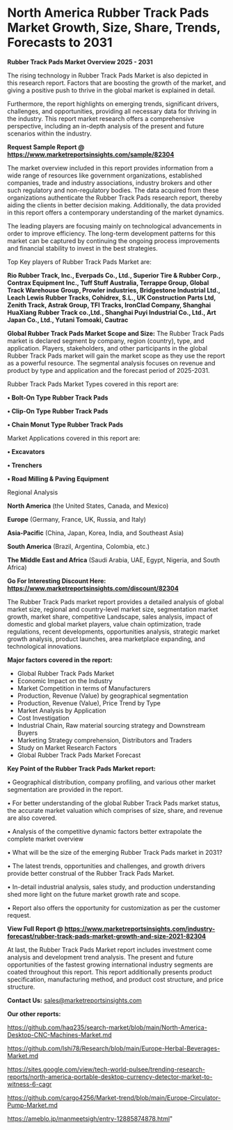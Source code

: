 # North America Rubber Track Pads Market Growth, Size, Share, Trends, Forecasts to 2031

<Strong> Rubber Track Pads Market Overview 2025 - 2031</strong>

The rising technology in Rubber Track Pads Market is also depicted in this research report. Factors that are boosting the growth of the market, and giving a positive push to thrive in the global market is explained in detail.

Furthermore, the report highlights on emerging trends, significant drivers, challenges, and opportunities, providing all necessary data for thriving in the industry. This report market research offers a comprehensive perspective, including an in-depth analysis of the present and future scenarios within the industry.

<strong>Request Sample Report @ <a href=https://www.marketreportsinsights.com/sample/82304>https://www.marketreportsinsights.com/sample/82304</a></strong>

The market overview included in this report provides information from a wide range of resources like government organizations, established companies, trade and industry associations, industry brokers and other such regulatory and non-regulatory bodies. The data acquired from these organizations authenticate the Rubber Track Pads research report, thereby aiding the clients in better decision making. Additionally, the data provided in this report offers a contemporary understanding of the market dynamics.

The leading players are focusing mainly on technological advancements in order to improve efficiency. The long-term development patterns for this market can be captured by continuing the ongoing process improvements and financial stability to invest in the best strategies.

Top Key players of Rubber Track Pads Market are:

<strong>Rio Rubber Track, Inc., Everpads Co., Ltd., Superior Tire & Rubber Corp., Contrax Equipment Inc., Tuff Stuff Australia, Terrappe Group, Global Track Warehouse Group, Prowler industries, Bridgestone Industrial Ltd., Leach Lewis Rubber Tracks, Cohidrex, S.L., UK Construction Parts Ltd, Zenith Track, Astrak Group, TFI Tracks, IronClad Company, Shanghai HuaXiang Rubber Track co.,Ltd., Shanghai Puyi Industrial Co., Ltd., Art Japan Co., Ltd., Yutani Tomoaki, Cautrac</strong>

<strong><b>Global Rubber Track Pads Market Scope and Size:</b></strong>
The Rubber Track Pads market is declared segment by company, region (country), type, and application. Players, stakeholders, and other participants in the global Rubber Track Pads market will gain the market scope as they use the report as a powerful resource. The segmental analysis focuses on revenue and product by type and application and the forecast period of 2025-2031.

Rubber Track Pads Market Types covered in this report are:

<strong>• Bolt-On Type Rubber Track Pads

• Clip-On Type Rubber Track Pads

• Chain Monut Type Rubber Track Pads</strong>

Market Applications covered in this report are:

<strong>• Excavators

• Trenchers

• Road Milling & Paving Equipment</strong> 

Regional Analysis

<strong>North America</strong> (the United States, Canada, and Mexico)

<strong>Europe</strong> (Germany, France, UK, Russia, and Italy)

<strong>Asia-Pacific</strong> (China, Japan, Korea, India, and Southeast Asia)

<strong>South America</strong> (Brazil, Argentina, Colombia, etc.)

<strong>The Middle East and Africa</strong> (Saudi Arabia, UAE, Egypt, Nigeria, and South Africa)

<strong>Go For Interesting Discount Here: <a href=https://www.marketreportsinsights.com/discount/82304>https://www.marketreportsinsights.com/discount/82304</a></strong>

The Rubber Track Pads market report provides a detailed analysis of global market size, regional and country-level market size, segmentation market growth, market share, competitive Landscape, sales analysis, impact of domestic and global market players, value chain optimization, trade regulations, recent developments, opportunities analysis, strategic market growth analysis, product launches, area marketplace expanding, and technological innovations.

<strong><b>Major factors covered in the report:</b></strong>
<ul>
  <li>Global Rubber Track Pads Market </li>
  <li>Economic Impact on the Industry</li>
  <li>Market Competition in terms of Manufacturers</li>
  <li>Production, Revenue (Value) by geographical segmentation</li>
  <li>Production, Revenue (Value), Price Trend by Type</li>
  <li>Market Analysis by Application</li>
  <li>Cost Investigation</li>
  <li>Industrial Chain, Raw material sourcing strategy and Downstream Buyers</li>
  <li>Marketing Strategy comprehension, Distributors and Traders</li>
  <li>Study on Market Research Factors</li>
  <li>Global Rubber Track Pads Market Forecast</li>
</ul>

<strong><b>Key Point of the Rubber Track Pads Market report:</b></strong>

• Geographical distribution, company profiling, and various other market segmentation are provided in the report.

• For better understanding of the global Rubber Track Pads market status, the accurate market valuation which comprises of size, share, and revenue are also covered.

• Analysis of the competitive dynamic factors better extrapolate the complete market overview

• What will be the size of the emerging Rubber Track Pads market in 2031?

• The latest trends, opportunities and challenges, and growth drivers provide better construal of the Rubber Track Pads Market.

• In-detail industrial analysis, sales study, and production understanding shed more light on the future market growth rate and scope.

• Report also offers the opportunity for customization as per the customer request.

<strong><b>View Full Report @ <a href=https://www.marketreportsinsights.com/industry-forecast/rubber-track-pads-market-growth-and-size-2021-82304>https://www.marketreportsinsights.com/industry-forecast/rubber-track-pads-market-growth-and-size-2021-82304</a></b></strong>


At last, the Rubber Track Pads Market report includes investment come analysis and development trend analysis. The present and future opportunities of the fastest growing international industry segments are coated throughout this report. This report additionally presents product specification, manufacturing method, and product cost structure, and price structure.

<strong>Contact Us:</strong>
sales@marketreportsinsights.com

<strong>Our other reports:</strong>

<a href=https://github.com/haq235/search-market/blob/main/North-America-Desktop-CNC-Machines-Market.md>https://github.com/haq235/search-market/blob/main/North-America-Desktop-CNC-Machines-Market.md</a>

<a href=https://github.com/Ishi78/Research/blob/main/Europe-Herbal-Beverages-Market.md>https://github.com/Ishi78/Research/blob/main/Europe-Herbal-Beverages-Market.md</a>

<a href=https://sites.google.com/view/tech-world-pulsee/trending-research-reports/north-america-portable-desktop-currency-detector-market-to-witness-6-cagr>https://sites.google.com/view/tech-world-pulsee/trending-research-reports/north-america-portable-desktop-currency-detector-market-to-witness-6-cagr</a>

<a href=https://github.com/cargo4256/Market-trend/blob/main/Europe-Circulator-Pump-Market.md>https://github.com/cargo4256/Market-trend/blob/main/Europe-Circulator-Pump-Market.md</a>

<a href=https://ameblo.jp/manmeetsigh/entry-12885874878.html>https://ameblo.jp/manmeetsigh/entry-12885874878.html</a>"
